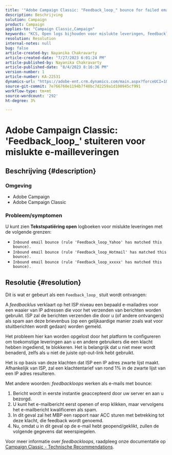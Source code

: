 ```yaml
---
title: '"Adobe Campaign Classic: "Feedback_loop_" bounce for failed email delivery"'
description: Beschrijving
solution: Campaign
product: Campaign
applies-to: "Campaign Classic,Campaign"
keywords: "KCS, Open logs bijhouden voor mislukte leveringen, feedbacklus, Bounce inkomende e-mail, ACC, "
resolution: Resolution
internal-notes: null
bug: false
article-created-by: Nayanika Chakravarty
article-created-date: "7/27/2023 6:01:24 PM"
article-published-by: Nayanika Chakravarty
article-published-date: "8/4/2023 8:16:36 PM"
version-number: 1
article-number: KA-22531
dynamics-url: "https://adobe-ent.crm.dynamics.com/main.aspx?forceUCI=1&pagetype=entityrecord&etn=knowledgearticle&id=ede15597-a72c-ee11-bdf4-6045bd006149"
source-git-commit: 7e766760e1194b7f48bc7d2259a1d100945cf991
workflow-type: tm+mt
source-wordcount: '292'
ht-degree: 3%

---
```


# Adobe Campaign Classic: &#39;Feedback_loop_&#39; stuiteren voor mislukte e-mailleveringen

## Beschrijving {#description}


### Omgeving

- Adobe Campaign
- Adobe Campaign Classic


### Probleem/symptomen

U kunt zien <b>Tekstspatiëring open</b> logboeken voor mislukte leveringen met de volgende grenzen:

- `Inbound email bounce (rule 'Feedback_loop_Yahoo' has matched this bounce).`
- `Inbound email bounce (rule 'Feedback_loop_Hotmail' has matched this bounce).`
- `Inbound email bounce (rule 'Feedback_loop_xxxxx' has matched this bounce).`



## Resolutie {#resolution}


Dit is wat er gebeurt als een `Feedback_loop_` stuit wordt ontvangen:

A *feedbacklus* verklaart op het ISP niveau een bepaald e-mailadres voor een waaier van IP adressen die voor het verzenden van berichten worden gebruikt. ISP zal de berichten verzenden die door u (of andere ontvangers) als spam aan deze brievenbus (op een gelijkaardige manier zoals wat voor stuitberichten wordt gedaan) worden gemeld.

Het probleem hier kan worden opgelost door het platform te configureren om toekomstige leveringen aan u en andere gebruikers die een klacht hebben ingediend, te blokkeren. Het is belangrijk dat u niet meer wordt benaderd, zelfs als u niet de juiste opt-out-link hebt gebruikt.

Het is op basis van deze klachten dat ISP een IP adres zwarte lijst maakt. Afhankelijk van ISP, zal een klachtentarief van rond 1% in de zwarte lijst van een IP adres resulteren.

Met andere woorden: *feedbackloops* werken als e-mails met bounce:

1. Bericht wordt in eerste instantie geaccepteerd door uw server en aan u bezorgd.
2. U kunt het e-mailbericht eerst openen of erop klikken, maar vervolgens het e-mailbericht kwalificeren als spam.
3. In dit geval zal het MBP een rapport naar ACC sturen met betrekking tot deze klacht, die feedback wordt genoemd.
4. Nu, omdat u in dit geval op de e-mail hebt geopend/geklikt, zullen de volgende gegevens dat weerspiegelen.


Voor meer informatie over *feedbackloops*, raadpleeg onze documentatie op [Campaign Classic - Technische Recommendations](https://experienceleague.adobe.com/docs/deliverability-learn/deliverability-best-practice-guide/additional-resources/campaign/acc-technical-recommendations.html?lang=en#feedback-loop-acc).
